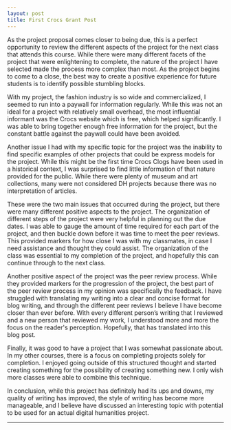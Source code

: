 ```yaml
---
layout: post
title: First Crocs Grant Post
---
```


  As the project proposal comes closer to being due, this is a perfect opportunity to review the different aspects of the project for the next class that attends this course. While there were many different facets of the project that were enlightening to complete, the nature of the project I have selected made the process more complex than most. As the project begins to come to a close, the best way to create a positive experience for future students is to identify possible stumbling blocks. 

  With my project, the fashion industry is so wide and commercialized, I seemed to run into a paywall for information regularly. While this was not an ideal for a project with relatively small overhead, the most influential informant was the Crocs website which is free, which helped significantly. I was able to bring together enough free information for the project, but the constant battle against the paywall could have been avoided. 

  Another issue I had with my specific topic for the project was the inability to find specific examples of other projects that could be express models for the project. While this might be the first time Crocs Clogs have been used in a historical context, I was surprised to find little information of that nature provided for the public. While there were plenty of museum and art collections, many were not considered DH projects because there was no interpretation of articles. 

  These were the two main issues that occurred during the project, but there were many different positive aspects to the project. The organization of different steps of the project were very helpful in planning out the due dates. I was able to gauge the amount of time required for each part of the project, and then buckle down before it was time to meet the peer reviews. This provided markers for how close I was with my classmates, in case I need assistance and thought they could assist. The organization of the class was essential to my completion of the project, and hopefully this can continue through to the next class.



  Another positive aspect of the project was the peer review process. While they provided markers for the progression of the project, the best part of the peer review process in my opinion was specifically the feedback. I have struggled with translating my writing into a clear and concise format for blog writing, and through the different peer reviews I believe I have become closer than ever before. With every different person’s writing that I reviewed and a new person that reviewed my work, I understood more and more the focus on the reader's perception. Hopefully, that has translated into this blog post.  

  Finally, it was good to have a project that I was somewhat passionate about. In my other courses, there is a focus on completing projects solely for completion. I enjoyed going outside of this structured thought and started creating something for the possibility of creating something new. I only wish more classes were able to combine this technique.  
  
  In conclusion, while this project has definitely had its ups and downs, my quality of writing has improved, the style of writing has become more manageable, and I believe have discussed an interesting topic with potential to be used for an actual digital humanities project. 






---
